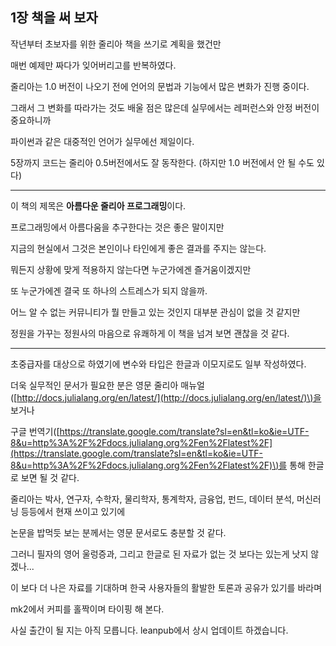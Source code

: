 ## 1장 책을 써 보자

작년부터 초보자를 위한 줄리아 책을 쓰기로 계획을 했건만

매번 예제만 짜다가 잊어버리고를 반복하였다.

줄리아는 1.0 버전이 나오기 전에 언어의 문법과 기능에서 많은 변화가 진행 중이다.

그래서 그 변화를 따라가는 것도 배울 점은 많은데 실무에서는 레퍼런스와 안정 버전이 중요하니까

파이썬과 같은 대중적인 언어가 실무에선 제일이다.

5장까지 코드는 줄리아 0.5버전에서도 잘 동작한다. \(하지만 1.0 버전에서 안 될 수도 있다\)

---

이 책의 제목은 **아름다운 줄리아 프로그래밍**이다.

프로그래밍에서 아름다움을 추구한다는 것은 좋은 말이지만

지금의 현실에서 그것은 본인이나 타인에게 좋은 결과를 주지는 않는다.

뭐든지 상황에 맞게 적용하지 않는다면 누군가에겐 즐거움이겠지만

또 누군가에겐 결국 또 하나의 스트레스가 되지 않을까.

어느 알 수 없는 커뮤니티가 뭘 만들고 있는 것인지 대부분 관심이 없을 것 같지만

정원을 가꾸는 정원사의 마음으로 유쾌하게 이 책을 넘겨 보면 괜찮을 것 같다.

---

초중급자를 대상으로 하였기에 변수와 타입은 한글과 이모지로도 일부 작성하였다.

더욱 실무적인 문서가 필요한 분은 영문 줄리아 매뉴얼\([http://docs.julialang.org/en/latest/](http://docs.julialang.org/en/latest/)\)을 보거나

구글 번역기\([https://translate.google.com/translate?sl=en&tl=ko&ie=UTF-8&u=http%3A%2F%2Fdocs.julialang.org%2Fen%2Flatest%2F](https://translate.google.com/translate?sl=en&tl=ko&ie=UTF-8&u=http%3A%2F%2Fdocs.julialang.org%2Fen%2Flatest%2F)\)를 통해 한글로 보면 될 것 같다.

줄리아는 박사, 연구자, 수학자, 물리학자, 통계학자, 금융업, 펀드, 데이터 분석, 머신러닝 등등에서 현재 쓰이고 있기에

논문을 밥먹듯 보는 분께서는 영문 문서로도 충분할 것 같다.

그러니 필자의 영어 울렁증과, 그리고 한글로 된 자료가 없는 것 보다는 있는게 낫지 않겠나...

이 보다 더 나은 자료를 기대하며 한국 사용자들의 활발한 토론과 공유가 있기를 바라며

mk2에서 커피를 홀짝이며 타이핑 해 본다.

사실 출간이 될 지는 아직 모릅니다. leanpub에서 상시 업데이트 하겠습니다.

